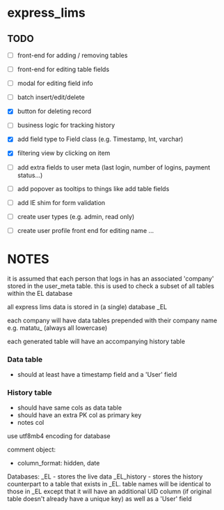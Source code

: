 # express_lims

## TODO

- [ ] front-end for adding / removing tables
- [ ] front-end for editing table fields
- [ ] modal for editing field info
- [ ] batch insert/edit/delete
- [x] button for deleting record
- [ ] business logic for tracking history
- [x] add field type to Field class (e.g. Timestamp, Int, varchar)
- [x] filtering view by clicking on item
- [ ] add extra fields to user meta (last login, number of logins, payment status...)
- [ ] add popover as tooltips to things like add table fields
- [ ] add IE shim for form validation
- [ ] create user types (e.g. admin, read only)
- [ ] create user profile front end for editing name ...


# NOTES

it is assumed that each person that logs in has an associated 'company'
stored in the user_meta table.  this is used to check a subset of all
tables within the EL database

all express lims data is stored in (a single) database _EL

each company will have data tables prepended with their company name e.g. matatu_ (always all lowercase)

each generated table will have an accompanying history table

### Data table
- should at least have a timestamp field and a 'User' field

### History table
- should have same cols as data table
- should have an extra PK col as primary key
- notes col

use utf8mb4 encoding for database

comment object:
- column_format: hidden, date


Databases:
_EL - stores the live data
_EL_history - stores the history counterpart to a table that exists in _EL.  table names will be identical to those in _EL except that it will have an additional UID column (if original table doesn't already have a unique key) as well as a 'User' field

